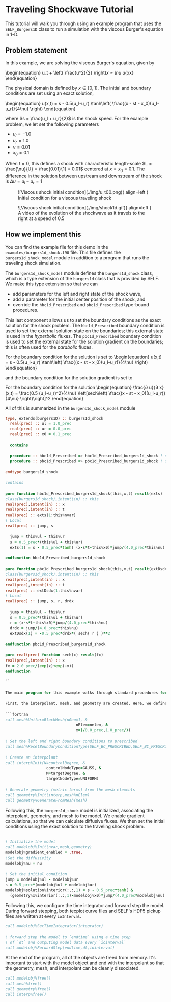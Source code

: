 # Traveling Shockwave Tutorial
This tutorial will walk you through using an example program that uses the `SELF_Burgers1D` class to run a simulation with the viscous Burger's equation in 1-D. 

## Problem statement
In this example, we are solving the viscous Burger's equation, given by

\begin{equation}
u_t + \left( \frac{u^2}{2} \right)_x = \nu u_{xx}
\end{equation}

The physical domain is defined by $x \in [0, 1]$. The initial and boundary conditions are set using an exact solution,

\begin{equation}
u(x,t) = s - 0.5(u_l-u_r) \tanh\left( \frac{(x - st - x_0)(u_l-u_r)}{4\nu} \right)
\end{equation}

where $s = \frac{u_l + u_r}{2}$ is the shock speed. For the example problem, we let set the following parameters

* $u_l = -1.0$
* $u_r = 1.0$
* $\nu = 0.01$
* $x_0 = 0.1$

When $t=0$, this defines a shock with characteristic length-scale $L = \frac{\nu}{U} = \frac{0.01}{1} = 0.01$ centered at $x=x_0=0.1$. The difference in the solution between upstream and downstream of the shock is $\Delta u = u_l - u_r = 1$

<figure markdown>
![Viscous shock initial condition](./img/u_t00.png){ align=left }
  <figcaption>Initial condition for a viscous traveling shock</figcaption>
</figure>

<figure markdown>
![Viscous shock initial condition](./img/shock1d.gif){ align=left }
  <figcaption>A video of the evolution of the shockwave as it travels to the right at a speed of 0.5</figcaption>
</figure>

## How we implement this
You can find the example file for this demo in the `examples/burgers1d_shock.f90` file. This file defines the `burgers1d_shock_model` module in addition to a program that runs the traveling shock simulation. 

The `burgers1d_shock_model` module defines the `burgers1d_shock` class, which is a type extension of the `burgers1d` class that is provided by SELF. We make this type extension so that we can 
* add parameters for the left and right state of the shock wave,
* add a parameter for the initial center position of the shock, and
* override the `hbc1d_Prescribed` and `pbc1d_Prescribed` type-bound procedures.

This last component allows us to set the boundary conditions as the exact solution for the shock problem. The `hbc1d_Prescribed` boundary condition is used to set the external solution state on the boundaries; this external state is used in the *hyperbolic* fluxes. The `pbc1d_Prescribed` boundary condition is used to set the external state for the solution gradient on the boundaries; this is often used for the *parabolic* fluxes.


For the boundary condition for the solution is set to
\begin{equation}
u(x,t) = s - 0.5(u_l-u_r) \tanh\left( \frac{(x - st - x_0)(u_l-u_r)}{4\nu} \right)
\end{equation}

and the boundary condition for the solution gradient is set to 

For the boundary condition for the solution
\begin{equation}
\frac{∂ u}{∂ x}(x,t) = \frac{0.5 (u_l-u_r)^2}{4\nu}  \left[sech\left( \frac{(x - st - x_0)(u_l-u_r)}{4\nu} \right)\right]^2
\end{equation}


All of this is summarized in the `burgers1d_shock_model` module

```fortran
type, extends(burgers1D) :: burgers1d_shock
  real(prec) :: ul = 1.0_prec
  real(prec) :: ur = 0.0_prec
  real(prec) :: x0 = 0.1_prec

  contains

  procedure :: hbc1d_Prescribed => hbc1d_Prescribed_burgers1d_shock ! override for the hyperbolic boundary conditions
  procedure :: pbc1d_Prescribed => pbc1d_Prescribed_burgers1d_shock ! override for the parabolic boundary conditions

endtype burgers1d_shock

contains

pure function hbc1d_Prescribed_burgers1d_shock(this,x,t) result(exts)
class(burgers1d_shock),intent(in) :: this
real(prec),intent(in) :: x
real(prec),intent(in) :: t
real(prec) :: exts(1:this%nvar)
! Local
real(prec) :: jump, s

  jump = this%ul - this%ur
  s = 0.5_prec*(this%ul + this%ur)
  exts(1) = s - 0.5_prec*tanh( (x-s*t-this%x0)*jump/(4.0_prec*this%nu) )

endfunction hbc1d_Prescribed_burgers1d_shock

pure function pbc1d_Prescribed_burgers1d_shock(this,x,t) result(extDsdx)
class(burgers1d_shock),intent(in) :: this
real(prec),intent(in) :: x
real(prec),intent(in) :: t
real(prec) :: extDsdx(1:this%nvar)
! Local
real(prec) :: jump, s, r, drdx

  jump = this%ul - this%ur
  s = 0.5_prec*(this%ul + this%ur)
  r = (x-s*t-this%x0)*jump/(4.0_prec*this%nu)
  drdx = jump/(4.0_prec*this%nu)
  extDsdx(1) = -0.5_prec*drdx*( sech( r ) )**2

endfunction pbc1d_Prescribed_burgers1d_shock

pure real(prec) function sech(x) result(fx)
real(prec),intent(in) :: x
fx = 2.0_prec/(exp(x)+exp(-x))
endfunction

``

The main program for this example walks through standard procedures for running any simulation using SELF.

First, the interpolant, mesh, and geometry are created. Here, we define the mesh using the `UniformBlockMesh` to create a mesh on a domain $ x ∈ [0,1] $. The left and right boundary conditions are set to the prescribed boundary condition (`SELF_BC_PRESCRIBED`). Then we create the interpolant using Legendre-Gauss quadrature. The geometry is then initialized, binding the interpolant to the geometry, and the metric terms are generated from the mesh information.

```fortran
call mesh%UniformBlockMesh(nGeo=1, &
                               nElem=nelem, &
                               x=(/0.0_prec,1.0_prec/))

! Set the left and right boundary conditions to prescribed                               
call mesh%ResetBoundaryConditionType(SELF_BC_PRESCRIBED,SELF_BC_PRESCRIBED)

! Create an interpolant
call interp%Init(N=controlDegree, &
                  controlNodeType=GAUSS, &
                  M=targetDegree, &
                  targetNodeType=UNIFORM)

! Generate geometry (metric terms) from the mesh elements
call geometry%Init(interp,mesh%nElem)
call geometry%GenerateFromMesh(mesh)
```

Following this, the `burgers1d_shock` model is initialized, associating the interpolant, geometry, and mesh to the model. We enable gradient calculations, so that we can calculate diffusive fluxes. We then set the initial conditions using the exact solution to the traveling shock problem.


```fortran

! Initialize the model
call modelobj%Init(nvar,mesh,geometry)
modelobj%gradient_enabled = .true.
!Set the diffusivity
modelobj%nu = nu

! Set the initial condition
jump = modelobj%ul - modelobj%ur
s = 0.5_prec*(modelobj%ul + modelobj%ur)
modelobj%solution%interior(:,:,1) = s - 0.5_prec*tanh( &
  (geometry%x%interior(:,:,1)-modelobj%x0)*jump/(4.0_prec*modelobj%nu) )
```

Following this, we configure the time integrator and forward step the model. During forward stepping, both tecplot curve files and SELF's HDF5 pickup files are written at every `ioInterval`.

```fortran
call modelobj%SetTimeIntegrator(integrator)

! forward step the model to `endtime` using a time step
! of `dt` and outputing model data every `iointerval`
call modelobj%ForwardStep(endtime,dt,iointerval)
```

At the end of the program, all of the objects are freed from memory. It's important to start with the model object and end with the interpolant so that the geometry, mesh, and interpolant can be cleanly dissociated.

```fortran
call modelobj%free()
call mesh%free()
call geometry%free()
call interp%free()
```



